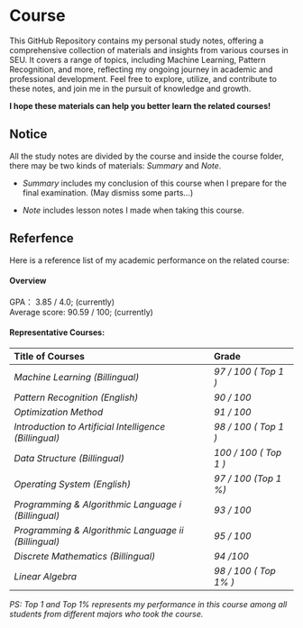 # Course
This GitHub Repository contains my personal study notes, offering a comprehensive collection of materials and insights from various courses in SEU. It covers a range of topics, including Machine Learning, Pattern Recognition, and more, reflecting my ongoing journey in academic and professional development. Feel free to explore, utilize, and contribute to these notes, and join me in the pursuit of knowledge and growth.  

**I hope these materials can help you better learn the related courses!**

## Notice 
All the study notes are divided by the course and inside the course folder, there may be two kinds of materials: *Summary* and *Note*. 

+ *Summary* includes my conclusion of this course when I prepare for the final examination. (May dismiss some parts...)

+ *Note* includes lesson notes I made when taking this course.

## Referfence
Here is a reference list of my academic performance on the related course:

#### Overview
GPA： 3.85 / 4.0; (currently)  
Average score: 90.59 / 100; (currently)

#### Representative Courses:

| Title of Courses | Grade |
| :--------------- | :----- |
| *Machine Learning (Billingual)* | *97 / 100 ( Top 1 )* |
|*Pattern Recognition (English)* | *90 / 100*|
|*Optimization Method* | *91 / 100*|
|*Introduction to Artificial Intelligence (Billingual)* | *98 / 100 ( Top 1 )*|
|*Data Structure (Billingual)* | *100 / 100 ( Top 1 )*|
|*Operating System (English)* | *97 / 100 (Top 1 %)*|
|*Programming & Algorithmic Language i (Billingual)* | *93 / 100*|
|*Programming & Algorithmic Language ii (Billingual)* | *95 / 100*|
|*Discrete Mathematics (Billingual)* | *94 /100*|
|*Linear Algebra* | *98 / 100 ( Top 1% )*|


*PS: Top 1 and Top 1% represents my performance in this course among all students from different majors who took the course.*



